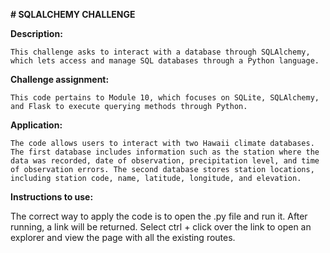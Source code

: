 **# SQLALCHEMY CHALLENGE**

  **Description:**
  
    This challenge asks to interact with a database through SQLAlchemy, which lets access and manage SQL databases through a Python language.
  
  **Challenge assignment:**
  
    This code pertains to Module 10, which focuses on SQLite, SQLAlchemy, and Flask to execute querying methods through Python.
    
  **Application:**
  
    The code allows users to interact with two Hawaii climate databases. The first database includes information such as the station where the data was recorded, date of observation, precipitation level, and time of observation errors. The second database stores station locations, including station code, name, latitude, longitude, and elevation.

  **Instructions to use:**
  
  The correct way to apply the code is to open the .py file and run it. After running, a link will be returned. Select ctrl + click over the link to open an explorer and view the page with all the existing routes.